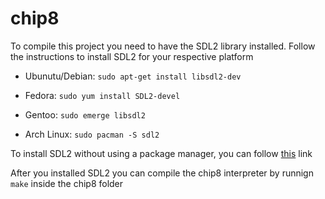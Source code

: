 # chip8

To compile this project you need to have the SDL2 library installed. Follow the 
instructions to install SDL2 for your respective platform

- Ubunutu/Debian:
    `sudo apt-get install libsdl2-dev`

- Fedora:
    `sudo yum install SDL2-devel`

- Gentoo:
    `sudo emerge libsdl2`

- Arch Linux:
    `sudo pacman -S sdl2`

To install SDL2 without using a package manager, you can follow [this](https://wiki.libsdl.org/Installation) 
link

After you installed SDL2 you can compile the chip8 interpreter by runnign `make` 
inside the chip8 folder
